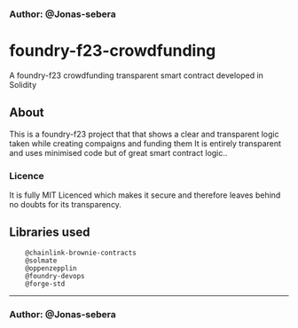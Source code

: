 ### Author: @Jonas-sebera

# foundry-f23-crowdfunding
A foundry-f23 crowdfunding transparent smart contract developed in Solidity

## About
This is a foundry-f23 project that that shows a clear and transparent logic taken while creating compaigns and funding them 
It is entirely transparent and uses minimised code but of great smart contract logic..

### Licence
It is fully MIT Licenced which makes it secure and therefore leaves behind no doubts for its transparency.

## Libraries used
        @chainlink-brownie-contracts
        @solmate
        @oppenzepplin
        @foundry-devops
        @forge-std

<hr>

### Author: @Jonas-sebera